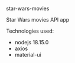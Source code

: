star-wars-movies

Star Wars movies API app

Technologies used:

- nodejs 18.15.0
- axios
- material-ui
